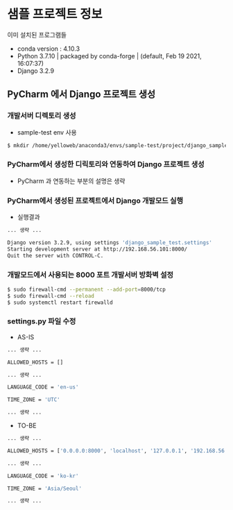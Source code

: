 # 샘플 프로젝트 정보
이미 설치된 프로그램들
* conda version : 4.10.3
* Python 3.7.10 | packaged by conda-forge | (default, Feb 19 2021, 16:07:37)
* Django 3.2.9

## PyCharm 에서 Django 프로젝트 생성
### 개발서버 디렉토리 생성
* sample-test env 사용
```bash
$ mkdir /home/yelloweb/anaconda3/envs/sample-test/project/django_sample_test
```

### PyCharm에서 생성한 디릭토리와 연동하여 Django 프로젝트 생성
* PyCharm 과 연동하는 부분의 설명은 생략

### PyCharm에서 생성된 프로젝트에서 Django 개발모드 실행
* 실행결과
```bash
... 생략 ...

Django version 3.2.9, using settings 'django_sample_test.settings'
Starting development server at http://192.168.56.101:8000/
Quit the server with CONTROL-C.
```

### 개발모드에서 사용되는 8000 포트 개발서버 방화벽 설정
```bash
$ sudo firewall-cmd --permanent --add-port=8000/tcp
$ sudo firewall-cmd --reload
$ sudo systemctl restart firewalld
```

### settings.py 파일 수정
* AS-IS
```bash
... 생략 ...

ALLOWED_HOSTS = []

... 생략 ...

LANGUAGE_CODE = 'en-us'

TIME_ZONE = 'UTC'

... 생략 ...
```

* TO-BE
```bash
... 생략 ...

ALLOWED_HOSTS = ['0.0.0.0:8000', 'localhost', '127.0.0.1', '192.168.56.101']

... 생략 ...

LANGUAGE_CODE = 'ko-kr'

TIME_ZONE = 'Asia/Seoul'

... 생략 ...
```

